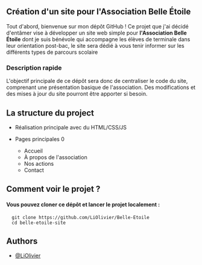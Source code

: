 
## **Création d'un site pour l'Association Belle Étoile**

Tout d'abord, bienvenue sur mon dépôt GitHub ! Ce projet que j'ai décidé d'entâmer vise à développer un site web simple pour **l'Association Belle Étoile** dont je suis bénévole qui accompagne les élèves de terminale dans leur orientation post-bac, le site sera dédié à vous tenir informer sur les différents types de parcours scolaire

### Description rapide

L'objectif principale de ce dépôt sera donc de centraliser le code du site, comprenant une présentation basique de l'association. Des modifications et des mises à jour du site pourront être apporter si besoin.


## La structure du project 

 - Réalisation principale avec du HTML/CSS/JS

- Pages principales 0
  - Accueil
  - À propos de l'association
  - Nos actions
  - Contact


## Comment voir le projet ?

#### Vous pouvez cloner ce dépôt et lancer le projet localement :

```
  git clone https://github.com/LiOlivier/Belle-Etoile
  cd belle-etoile-site
```


## Authors

- [@LiOlivier](https://github.com/LiOlivier)


